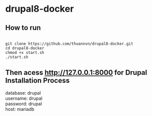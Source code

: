 # drupal8-docker
## How to run
<code>
git clone https://github.com/thuannvn/drupal8-docker.git  
cd drupal8-docker  
chmod +x start.sh  
./start.sh  
</code>

## Then acess http://127.0.0.1:8000 for Drupal Installation Process
database: drupal  
username: drupal  
password: drupal  
host: mariadb  

